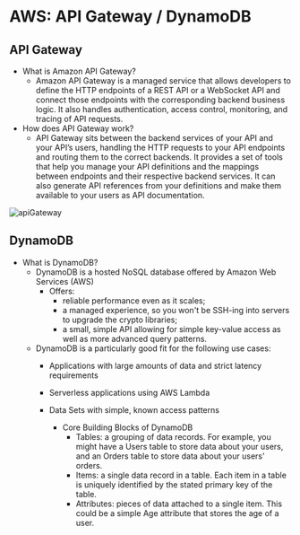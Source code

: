 # AWS: API Gateway / DynamoDB
  
  ## API Gateway
  
  - What is Amazon API Gateway?
    - Amazon API Gateway is a managed service that allows developers to define the HTTP endpoints of a REST API or a WebSocket API and connect those endpoints with the corresponding backend business logic. It also handles authentication, access control, monitoring, and tracing of API requests.
  - How does API Gateway work?
    - API Gateway sits between the backend services of your API and your API’s users, handling the HTTP requests to your API endpoints and routing them to the correct backends. It provides a set of tools that help you manage your API definitions and the mappings between endpoints and their respective backend services. It can also generate API references from your definitions and make them available to your users as API documentation.

![apiGateway](https://user-images.githubusercontent.com/84699682/163300527-2731ec12-f1c0-40f7-99ed-9b044631f319.jpg)

  ## DynamoDB
  
  - What is DynamoDB?
    - DynamoDB is a hosted NoSQL database offered by Amazon Web Services (AWS)
        - Offers:
            - reliable performance even as it scales;
            - a managed experience, so you won't be SSH-ing into servers to upgrade the crypto libraries;
            - a small, simple API allowing for simple key-value access as well as more advanced query patterns.
    - DynamoDB is a particularly good fit for the following use cases:
        - Applications with large amounts of data and strict latency requirements
        - Serverless applications using AWS Lambda
        - Data Sets with simple, known access patterns

            - Core Building Blocks of DynamoDB
              - Tables: a grouping of data records. For example, you might have a Users table to store data about your users, and an Orders table to store data about your users' orders.
              - Items: a single data record in a table. Each item in a table is uniquely identified by the stated primary key of the table.
              - Attributes: pieces of data attached to a single item. This could be a simple Age attribute that stores the age of a user.
